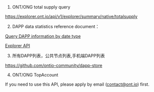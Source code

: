 

1. ONT/ONG total supply query

https://explorer.ont.io/api/v1/explorer/summary/native/totalsupply


2. DAPP data statistics reference document：

[Query DAPP information by date type](https://dev-docs.ont.io/#/docs-kr/explorer/statistics?id=%ED%83%80%EC%9E%85%EF%BC%9A-%EC%9D%BC-%ED%98%B9%EC%9D%80-%EC%A3%BC-%ED%98%B9%EC%9D%80-%EC%9B%94)

[Explorer API](https://dev-docs.ont.io/#/docs-kr/explorer/overview)

3. 所有DAPP列表，公共节点列表,手机端DAPP列表

https://github.com/ontio-community/dapp-store

4. ONT/ONG TopAccount

If you need to use this API, please apply by email (contact@ont.io) first.
